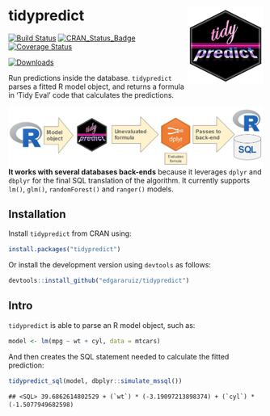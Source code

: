 
# tidypredict <img src="tools/images/logo.png" align="right" width = "150px"/>

[![Build
Status](https://travis-ci.org/edgararuiz/tidypredict.svg?branch=master)](https://travis-ci.org/edgararuiz/tidypredict)
[![CRAN\_Status\_Badge](http://www.r-pkg.org/badges/version/tidypredict)](http://cran.r-project.org/package=tidypredict)
[![Coverage
Status](https://img.shields.io/codecov/c/github/edgararuiz/tidypredict/master.svg)](https://codecov.io/github/edgararuiz/tidypredict?branch=master)

[![Downloads](https://cranlogs.r-pkg.org/badges/tidypredict)]()

Run predictions inside the database. `tidypredict` parses a fitted R
model object, and returns a formula in ‘Tidy Eval’ code that calculates
the predictions.

<img src="tools/images/howitworks.PNG" align="right" width = "600px"/>

**It works with several databases back-ends** because it leverages
`dplyr` and `dbplyr` for the final SQL translation of the algorithm. It
currently supports `lm()`, `glm()`, `randomForest()` and `ranger()`
models.

## Installation

Install `tidypredict` from CRAN using:

``` r
install.packages("tidypredict")
```

Or install the development version using `devtools` as follows:

``` r
devtools::install_github("edgararuiz/tidypredict")
```

## Intro

`tidypredict` is able to parse an R model object, such as:

``` r
model <- lm(mpg ~ wt + cyl, data = mtcars)
```

And then creates the SQL statement needed to calculate the fitted
prediction:

``` r
tidypredict_sql(model, dbplyr::simulate_mssql())
```

    ## <SQL> 39.6862614802529 + (`wt`) * (-3.19097213898374) + (`cyl`) * (-1.5077949682598)
